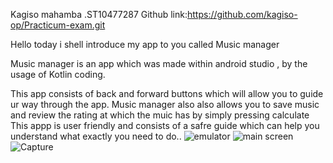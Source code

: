 Kagiso mahamba .ST10477287
Github link:https://github.com/kagiso-op/Practicum-exam.git


Hello today i shell introduce my app to you called Music manager

Music manager is an app which was made within android studio , by the usage of Kotlin coding.

This app consists of back and forward buttons which will allow you to guide ur way through the app.
Music manager also also allows you to save music and review the rating at which the muic has by simply pressing calculate
This appp is user friendly and consists of a safre guide which can help you understand what exactly you need to do..
![emulator](https://github.com/user-attachments/assets/592e2243-d695-4f7b-ac33-f539d0cf86cc)
![main screen](https://github.com/user-attachments/assets/3394be0d-7afd-48da-b68e-65444e280ef9)
![Capture](https://github.com/user-attachments/assets/0e738deb-a1ac-4781-94eb-1a16b1a67f85)
